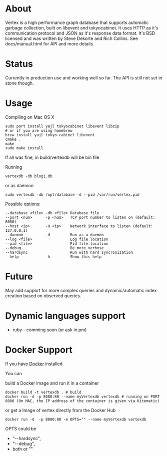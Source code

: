 # About

Vertex is a high performance graph database that supports automatic garbage collection, built on libevent and tokyocabinet. It uses HTTP as it's communication protocol and JSON as it's response data format. It's BSD licensed and was written by Steve Dekorte and Rich Collins. 
See docs/manual.html for API and more details.

# Status

Currently in production use and working well so far. The API is still not set in stone though. 

# Usage
Compiling on Mac OS X

    sudo port install yajl tokyocabinet libevent libzip
    # or if you are using homebrew
    brew install yajl tokyo-cabinet libevent
    cmake .
    make
    sudo make install

If all was fine, in build/vertexdb will be bin file

Running

    vertexdb -db blog1.db
    
or as daemon

    sudo vertexdb -db /opt/database -d --pid /var/run/vertex.pid

Possible options:

    --database <file> -db <file> Database file
    --port <num>      -p <num>   TCP port number to listen on (default: 8080)
    --host <ip>       -H <ip>    Network interface to listen (default: 127.0.0.1)
    --daemon          -d         Run as a daemon
    --log <file>                 Log file location
    --pid <file>                 Pid file location
    --debug                      Be more verbose
    --hardsync                   Run with hard syncronization
    --help            -h         Show this help

# Future

May add support for more complex queries and dynamic/automatic index creation based on observed queries.

# Dynamic languages support

* ruby - comming soon (or ask in pm)


# Docker Support

If you have [Docker](https://www.docker.com/) installed

You can 

build a Docker image and run it in a container 

```
docker build -t vertexdb . # build
docker run -d -p 8080:80 --name myVertexdb vertexdb # running on PORT 8080 (On MAC, the IP address of the container is given via Kitematic)
```

or get a Image of vertex directly from the Docker Hub

```
docker run -d  -p 8080:80 -e OPTS="" --name myVertexdb vertexdb 
```

OPTS could be 

- "--hardsync", 
- "--debug",
- both or ""
